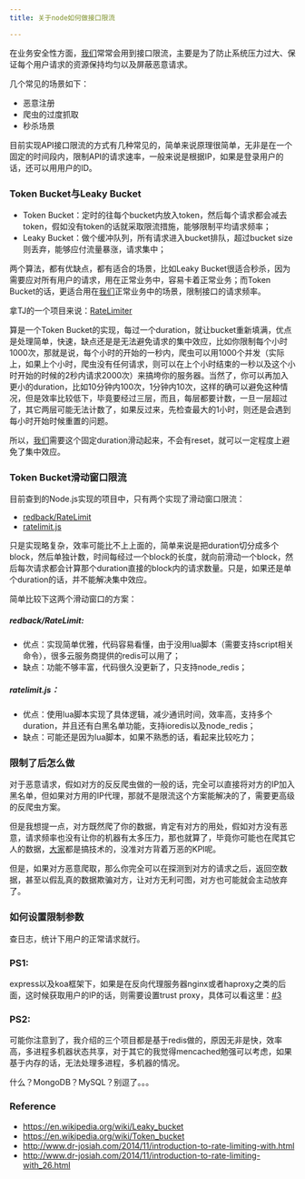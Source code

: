 ```yaml
---
title: 关于node如何做接口限流

---
```

在业务安全性方面，[我们](https://www.w3cdoc.com)常常会用到接口限流，主要是为了防止系统压力过大、保证每个用户请求的资源保持均匀以及屏蔽恶意请求。

几个常见的场景如下：

* 恶意注册
* 爬虫的过度抓取
* 秒杀场景

目前实现API接口限流的方式有几种常见的，简单来说原理很简单，无非是在一个固定的时间段内，限制API的请求速率，一般来说是根据IP，如果是登录用户的话，还可以用用户的ID。

### Token Bucket与Leaky Bucket

* Token Bucket：定时的往每个bucket内放入token，然后每个请求都会减去token，假如没有token的话就采取限流措施，能够限制平均请求频率；
* Leaky Bucket：做个缓冲队列，所有请求进入bucket排队，超过bucket size则丢弃，能够应付流量暴涨，请求集中；

两个算法，都有优缺点，都有适合的场景，比如Leaky Bucket很适合秒杀，因为需要应对所有用户的请求，用在正常业务中，容易卡着正常业务；而Token Bucket的话，更适合用在[我们](https://www.w3cdoc.com)正常业务中的场景，限制接口的请求频率。

拿TJ的一个项目来说：[RateLimiter][1]

算是一个Token Bucket的实现，每过一个duration，就让bucket重新填满，优点是处理简单，快速，缺点还是是无法避免请求的集中效应，比如你限制每个小时1000次，那就是说，每个小时的开始的一秒内，爬虫可以用1000个并发（实际上，如果上个小时，爬虫没有任何请求，则可以在上个小时结束的一秒以及这个小时开始的时候的2秒内请求2000次）来搞垮你的服务器。当然了，你可以再加入更小的duration，比如10分钟内100次，1分钟内10次，这样的确可以避免这种情况，但是效率比较低下，毕竟要经过三层，而且，每层都要计数，一旦一层超过了，其它两层可能无法计数了，如果反过来，先检查最大的1小时，则还是会遇到每小时开始时候重置的问题。

所以，[我们](https://www.w3cdoc.com)需要这个固定duration滑动起来，不会有reset，就可以一定程度上避免了集中效应。

### Token Bucket滑动窗口限流

目前查到的Node.js实现的项目中，只有两个实现了滑动窗口限流：

* [redback/RateLimit][2]
* [ratelimit.js][3]

只是实现略复杂，效率可能比不上上面的，简单来说是把duration切分成多个block，然后单独计数，时间每经过一个block的长度，就向前滑动一个block，然后每次请求都会计算那个duration直接的block内的请求数量。只是，如果还是单个duration的话，并不能解决集中效应。

简单比较下这两个滑动窗口的方案：

##### redback/RateLimit:

* 优点：实现简单优雅，代码容易看懂，由于没用lua脚本（需要支持script相关命令），很多云服务商提供的redis可以用了；
* 缺点：功能不够丰富，代码很久没更新了，只支持node_redis；

##### ratelimit.js：

* 优点：使用lua脚本实现了具体逻辑，减少通讯时间，效率高，支持多个duration，并且还有白黑名单功能，支持ioredis以及node_redis；
* 缺点：可能还是因为lua脚本，如果不熟悉的话，看起来比较吃力；

### 限制了后怎么做

对于恶意请求，假如对方的反反爬虫做的一般的话，完全可以直接将对方的IP加入黑名单，但如果对方用的IP代理，那就不是限流这个方案能解决的了，需要更高级的反爬虫方案。

但是我想提一点，对方既然爬了你的数据，肯定有对方的用处，假如对方没有恶意，请求频率也没有让你的机器有太多压力，那也就算了，毕竟你可能也在爬其它人的数据，[大家](https://www.w3cdoc.com)都是搞技术的，没准对方背着万恶的KPI呢。

但是，如果对方恶意爬取，那么你完全可以在探测到对方的请求之后，返回空数据，甚至以假乱真的数据欺骗对方，让对方无利可图，对方也可能就会主动放弃了。

### 如何设置限制参数

查日志，统计下用户的正常请求就行。

### PS1:

express以及koa框架下，如果是在反向代理服务器nginx或者haproxy之类的后面，这时候获取用户的IP的话，则需要设置trust proxy，具体可以看这里：<a class="issue-link js-issue-link" href="https://github.com/xizhibei/blog/issues/3" data-error-text="Failed to load issue title" data-id="148543750" data-permission-text="Issue title is private" data-url="https://github.com/xizhibei/blog/issues/3" data-hovercard-type="issue" data-hovercard-url="/xizhibei/blog/issues/3/hovercard">#3</a>

### PS2:

可能你注意到了，我介绍的三个项目都是基于redis做的，原因无非是快，效率高，多进程多机器状态共享，对于其它的我觉得mencached勉强可以考虑，如果基于内存的话，无法处理多进程，多机器的情况。

什么？MongoDB？MySQL？别逗了。。。

### Reference

* <a href="https://en.wikipedia.org/wiki/Leaky_bucket" rel="nofollow">https://en.wikipedia.org/wiki/Leaky_bucket</a>
* <a href="https://en.wikipedia.org/wiki/Token_bucket" rel="nofollow">https://en.wikipedia.org/wiki/Token_bucket</a>
* <a href="http://www.dr-josiah.com/2014/11/introduction-to-rate-limiting-with.html" rel="nofollow">http://www.dr-josiah.com/2014/11/introduction-to-rate-limiting-with.html</a>
* <a href="http://www.dr-josiah.com/2014/11/introduction-to-rate-limiting-with_26.html" rel="nofollow">http://www.dr-josiah.com/2014/11/introduction-to-rate-limiting-with_26.html</a>

 [1]: https://github.com/tj/node-ratelimiter
 [2]: https://github.com/chriso/redback/blob/master/lib/advanced_structures/RateLimit.js
 [3]: https://github.com/dudleycarr/ratelimit.js
